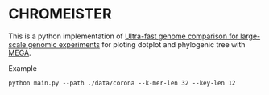 # CHROMEISTER
This is a python implementation of [Ultra-fast genome comparison for large-scale genomic experiments](https://www.nature.com/articles/s41598-019-46773-w) for ploting dotplot and phylogenic tree with [MEGA](https://www.megasoftware.net/).

Example
```
python main.py --path ./data/corona --k-mer-len 32 --key-len 12
```
 
